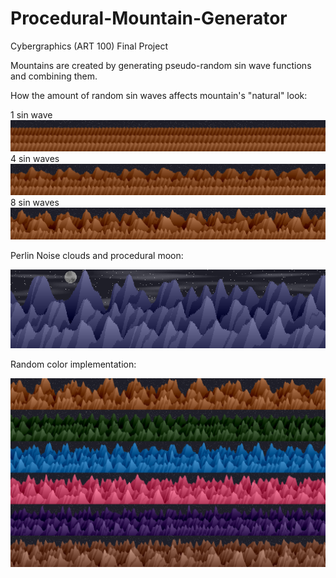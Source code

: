 # Procedural-Mountain-Generator
Cybergraphics (ART 100) Final Project

Mountains are created by generating pseudo-random sin wave functions and combining them.

How the amount of random sin waves affects mountain's "natural" look:

1 sin wave
<img src="/Outputs/sine/1_sin.png"/>
4 sin waves
<img src="/Outputs/sine/4_sin.png"/>
8 sin waves
<img src="/Outputs/sine/8_sin.png"/>

Perlin Noise clouds and procedural moon:

<img src="/Outputs/clouds/1515137559.png"/>


Random color implementation:

<img src="/Outputs/final.png"/>